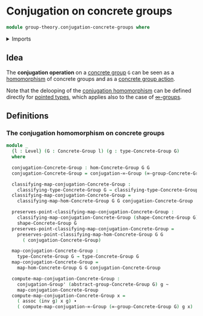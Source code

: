 # Conjugation on concrete groups

```agda
module group-theory.conjugation-concrete-groups where
```

<details><summary>Imports</summary>

```agda
open import foundation.homotopies
open import foundation.identity-types
open import foundation.universe-levels

open import group-theory.concrete-groups
open import group-theory.conjugation
open import group-theory.homomorphisms-concrete-groups

open import higher-group-theory.conjugation
```

</details>

## Idea

The **conjugation operation** on a
[concrete group](group-theory.concrete-groups.md) `G` can be seen as a
[homomorphism](group-theory.homomorphisms-concrete-groups.md) of concrete groups
and as a [concrete group action](group-theory.concrete-group-actions.md).

Note that the delooping of the
[conjugation homomorphism](structured-types.conjugation-pointed-types.md) can be
defined directly for [pointed types](structured-types.pointed-types.md), which
applies also to the case of [∞-groups](higher-group-theory.higher-groups.md).

## Definitions

### The conjugation homomorphism on concrete groups

```agda
module _
  {l : Level} (G : Concrete-Group l) (g : type-Concrete-Group G)
  where

  conjugation-Concrete-Group : hom-Concrete-Group G G
  conjugation-Concrete-Group = conjugation-∞-Group (∞-group-Concrete-Group G) g

  classifying-map-conjugation-Concrete-Group :
    classifying-type-Concrete-Group G → classifying-type-Concrete-Group G
  classifying-map-conjugation-Concrete-Group =
    classifying-map-hom-Concrete-Group G G conjugation-Concrete-Group

  preserves-point-classifying-map-conjugation-Concrete-Group :
    classifying-map-conjugation-Concrete-Group (shape-Concrete-Group G) ＝
    shape-Concrete-Group G
  preserves-point-classifying-map-conjugation-Concrete-Group =
    preserves-point-classifying-map-hom-Concrete-Group G G
      ( conjugation-Concrete-Group)

  map-conjugation-Concrete-Group :
    type-Concrete-Group G → type-Concrete-Group G
  map-conjugation-Concrete-Group =
    map-hom-Concrete-Group G G conjugation-Concrete-Group

  compute-map-conjugation-Concrete-Group :
    conjugation-Group' (abstract-group-Concrete-Group G) g ~
    map-conjugation-Concrete-Group
  compute-map-conjugation-Concrete-Group x =
    ( assoc (inv g) x g) ∙
    ( compute-map-conjugation-∞-Group (∞-group-Concrete-Group G) g x)
```
